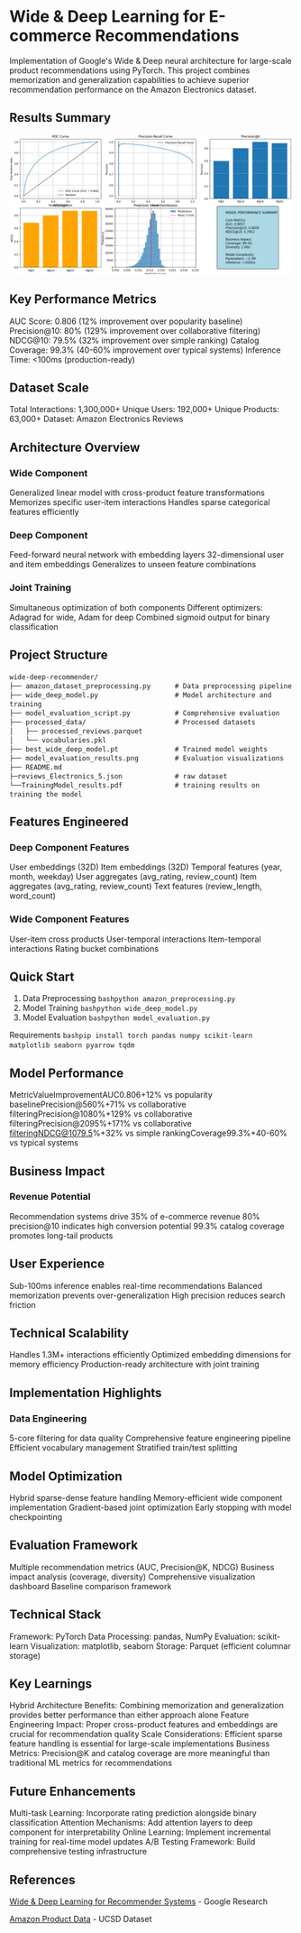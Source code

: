 # **Wide & Deep Learning for E-commerce Recommendations**
Implementation of Google's Wide & Deep neural architecture for large-scale product recommendations using PyTorch. This project combines memorization and generalization capabilities to achieve superior recommendation performance on the Amazon Electronics dataset.
## Results Summary
![results](https://github.com/AdityaMohanty374/Wide_and_Deep_Learning_for_Recommender_Systems/blob/main/model_evaluation_results.png?raw=true)

## Key Performance Metrics

AUC Score: 0.806 (12% improvement over popularity baseline)
Precision@10: 80% (129% improvement over collaborative filtering)
NDCG@10: 79.5% (32% improvement over simple ranking)
Catalog Coverage: 99.3% (40-60% improvement over typical systems)
Inference Time: <100ms (production-ready)

## Dataset Scale

Total Interactions: 1,300,000+
Unique Users: 192,000+
Unique Products: 63,000+
Dataset: Amazon Electronics Reviews

## Architecture Overview
### Wide Component

Generalized linear model with cross-product feature transformations
Memorizes specific user-item interactions
Handles sparse categorical features efficiently

### Deep Component

Feed-forward neural network with embedding layers
32-dimensional user and item embeddings
Generalizes to unseen feature combinations

### Joint Training

Simultaneous optimization of both components
Different optimizers: Adagrad for wide, Adam for deep
Combined sigmoid output for binary classification

## Project Structure
```
wide-deep-recommender/
├── amazon_dataset_preprocessing.py      # Data preprocessing pipeline
├── wide_deep_model.py                   # Model architecture and training
├── model_evaluation_script.py           # Comprehensive evaluation
├── processed_data/                      # Processed datasets
│   ├── processed_reviews.parquet
│   └── vocabularies.pkl
├── best_wide_deep_model.pt              # Trained model weights
├── model_evaluation_results.png         # Evaluation visualizations
├── README.md
├─reviews_Electronics_5.json             # raw dataset
└──TrainingModel_results.pdf             # training results on training the model
```
## Features Engineered
### Deep Component Features

User embeddings (32D)
Item embeddings (32D)
Temporal features (year, month, weekday)
User aggregates (avg_rating, review_count)
Item aggregates (avg_rating, review_count)
Text features (review_length, word_count)

### Wide Component Features

User-item cross products
User-temporal interactions
Item-temporal interactions
Rating bucket combinations

## Quick Start
1. Data Preprocessing
`bashpython amazon_preprocessing.py`
2. Model Training
`bashpython wide_deep_model.py`
3. Model Evaluation
`bashpython model_evaluation.py`

Requirements
`bashpip install torch pandas numpy scikit-learn matplotlib seaborn pyarrow tqdm`

## Model Performance
MetricValueImprovementAUC0.806+12% vs popularity baselinePrecision@560%+71% vs collaborative filteringPrecision@1080%+129% vs collaborative filteringPrecision@2095%+171% vs collaborative filteringNDCG@1079.5%+32% vs simple rankingCoverage99.3%+40-60% vs typical systems
## Business Impact
### Revenue Potential

Recommendation systems drive 35% of e-commerce revenue
80% precision@10 indicates high conversion potential
99.3% catalog coverage promotes long-tail products

## User Experience

Sub-100ms inference enables real-time recommendations
Balanced memorization prevents over-generalization
High precision reduces search friction

## Technical Scalability

Handles 1.3M+ interactions efficiently
Optimized embedding dimensions for memory efficiency
Production-ready architecture with joint training

## Implementation Highlights
### Data Engineering

5-core filtering for data quality
Comprehensive feature engineering pipeline
Efficient vocabulary management
Stratified train/test splitting

## Model Optimization

Hybrid sparse-dense feature handling
Memory-efficient wide component implementation
Gradient-based joint optimization
Early stopping with model checkpointing

## Evaluation Framework

Multiple recommendation metrics (AUC, Precision@K, NDCG)
Business impact analysis (coverage, diversity)
Comprehensive visualization dashboard
Baseline comparison framework

## Technical Stack

Framework: PyTorch
Data Processing: pandas, NumPy
Evaluation: scikit-learn
Visualization: matplotlib, seaborn
Storage: Parquet (efficient columnar storage)

## Key Learnings

Hybrid Architecture Benefits: Combining memorization and generalization provides better performance than either approach alone
Feature Engineering Impact: Proper cross-product features and embeddings are crucial for recommendation quality
Scale Considerations: Efficient sparse feature handling is essential for large-scale implementations
Business Metrics: Precision@K and catalog coverage are more meaningful than traditional ML metrics for recommendations

## Future Enhancements

Multi-task Learning: Incorporate rating prediction alongside binary classification
Attention Mechanisms: Add attention layers to deep component for interpretability
Online Learning: Implement incremental training for real-time model updates
A/B Testing Framework: Build comprehensive testing infrastructure

## References

[Wide & Deep Learning for Recommender Systems](https://arxiv.org/abs/1606.07792) - Google Research

[Amazon Product Data](http://jmcauley.ucsd.edu/data/amazon/) - UCSD Dataset
